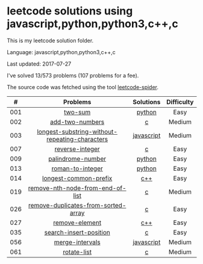 # leetcode solutions using javascript,python,python3,c++,c
This is my leetcode solution folder.

Language: javascript,python,python3,c++,c

Last updated: 2017-07-27

I've solved 13/573 problems (107 problems for a fee).

The source code was fetched using the tool [leetcode-spider](https://github.com/Ma63d/leetcode-spider).

| # | Problems | Solutions | Difficulty |
|:--:|:-----:|:---------:|:----:|
|001|[two-sum](https://leetcode.com/problems/two-sum/)| [python](./001.two-sum/two-sum.py)| Easy|
|002|[add-two-numbers](https://leetcode.com/problems/add-two-numbers/)| [c](./002.add-two-numbers/add-two-numbers.c)| Medium|
|003|[longest-substring-without-repeating-characters](https://leetcode.com/problems/longest-substring-without-repeating-characters/)| [javascript](./003.longest-substring-without-repeating-characters/longest-substring-without-repeating-characters.js)| Medium|
|007|[reverse-integer](https://leetcode.com/problems/reverse-integer/)| [c](./007.reverse-integer/reverse-integer.c)| Easy|
|009|[palindrome-number](https://leetcode.com/problems/palindrome-number/)| [python](./009.palindrome-number/palindrome-number.py)| Easy|
|013|[roman-to-integer](https://leetcode.com/problems/roman-to-integer/)| [python](./013.roman-to-integer/roman-to-integer.py)| Easy|
|014|[longest-common-prefix](https://leetcode.com/problems/longest-common-prefix/)| [c++](./014.longest-common-prefix/longest-common-prefix.cpp)| Easy|
|019|[remove-nth-node-from-end-of-list](https://leetcode.com/problems/remove-nth-node-from-end-of-list/)| [c](./019.remove-nth-node-from-end-of-list/remove-nth-node-from-end-of-list.c)| Medium|
|026|[remove-duplicates-from-sorted-array](https://leetcode.com/problems/remove-duplicates-from-sorted-array/)| [c](./026.remove-duplicates-from-sorted-array/remove-duplicates-from-sorted-array.c)| Easy|
|027|[remove-element](https://leetcode.com/problems/remove-element/)| [c++](./027.remove-element/remove-element.cpp)| Easy|
|035|[search-insert-position](https://leetcode.com/problems/search-insert-position/)| [c](./035.search-insert-position/search-insert-position.c)| Easy|
|056|[merge-intervals](https://leetcode.com/problems/merge-intervals/)| [javascript](./056.merge-intervals/merge-intervals.js)| Medium|
|061|[rotate-list](https://leetcode.com/problems/rotate-list/)| [c](./061.rotate-list/rotate-list.c)| Medium|